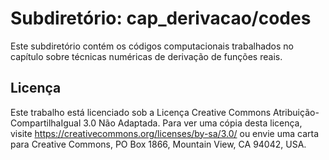 # Subdiretório: cap_derivacao/codes

Este subdiretório contém os códigos computacionais trabalhados no capítulo sobre técnicas numéricas de derivação de funções reais.

## Licença
Este trabalho está licenciado sob a Licença Creative Commons Atribuição-CompartilhaIgual 3.0 Não Adaptada. Para ver uma cópia desta licença, visite https://creativecommons.org/licenses/by-sa/3.0/ ou envie uma carta para Creative Commons, PO Box 1866, Mountain View, CA 94042, USA.
